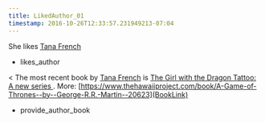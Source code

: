 ```yaml
---
title: LikedAuthor_01
timestamp: 2016-10-26T12:33:57.231949213-07:04
---
```


She likes [Tana French](AuthorName)
* likes_author

< The most recent book by [Tana French](AuthorName) is [The Girl with the Dragon Tattoo: A new series ](BookTitle).  More: [https://www.thehawaiiproject.com/book/A-Game-of-Thrones--by--George-R.R.-Martin--20623](BookLink)
* provide_author_book
